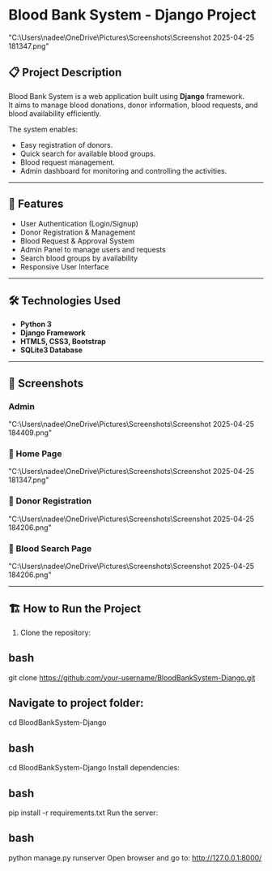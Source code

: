 # Blood Bank System - Django Project

"C:\Users\nadee\OneDrive\Pictures\Screenshots\Screenshot 2025-04-25 181347.png"

## 📋 Project Description
Blood Bank System is a web application built using **Django** framework.  
It aims to manage blood donations, donor information, blood requests, and blood availability efficiently.

The system enables:
- Easy registration of donors.
- Quick search for available blood groups.
- Blood request management.
- Admin dashboard for monitoring and controlling the activities.

---

## 🚀 Features
- User Authentication (Login/Signup)
- Donor Registration & Management
- Blood Request & Approval System
- Admin Panel to manage users and requests
- Search blood groups by availability
- Responsive User Interface

---

## 🛠️ Technologies Used
- **Python 3**
- **Django Framework**
- **HTML5, CSS3, Bootstrap**
- **SQLite3 Database**

---

## 📸 Screenshots
### Admin
"C:\Users\nadee\OneDrive\Pictures\Screenshots\Screenshot 2025-04-25 184409.png"
### 🔹 Home Page
"C:\Users\nadee\OneDrive\Pictures\Screenshots\Screenshot 2025-04-25 181347.png"

### 🔹 Donor Registration
"C:\Users\nadee\OneDrive\Pictures\Screenshots\Screenshot 2025-04-25 184206.png"

### 🔹 Blood Search Page
"C:\Users\nadee\OneDrive\Pictures\Screenshots\Screenshot 2025-04-25 184206.png"

---

## 🏗️ How to Run the Project
1. Clone the repository:
  ## bash
   git clone https://github.com/your-username/BloodBankSystem-Django.git
## Navigate to project folder:
cd BloodBankSystem-Django
## bash
cd BloodBankSystem-Django
Install dependencies:

## bash
pip install -r requirements.txt
Run the server:
## bash

python manage.py runserver
Open browser and go to: http://127.0.0.1:8000/
